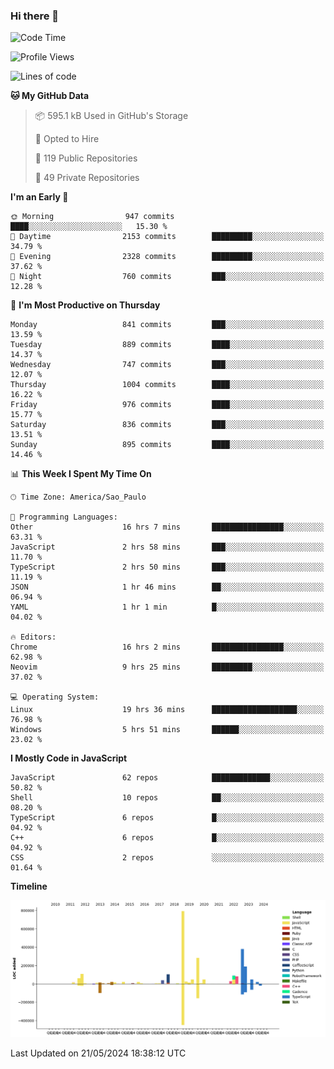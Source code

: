 ### Hi there 👋

<!--START_SECTION:waka-->
![Code Time](http://img.shields.io/badge/Code%20Time-5%2C993%20hrs%2040%20mins-blue)

![Profile Views](http://img.shields.io/badge/Profile%20Views-1-blue)

![Lines of code](https://img.shields.io/badge/From%20Hello%20World%20I%27ve%20Written-2.5%20million%20lines%20of%20code-blue)

**🐱 My GitHub Data** 

> 📦 595.1 kB Used in GitHub's Storage 
 > 
> 💼 Opted to Hire
 > 
> 📜 119 Public Repositories 
 > 
> 🔑 49 Private Repositories 
 > 
**I'm an Early 🐤** 

```text
🌞 Morning                947 commits         ████░░░░░░░░░░░░░░░░░░░░░   15.30 % 
🌆 Daytime                2153 commits        █████████░░░░░░░░░░░░░░░░   34.79 % 
🌃 Evening                2328 commits        █████████░░░░░░░░░░░░░░░░   37.62 % 
🌙 Night                  760 commits         ███░░░░░░░░░░░░░░░░░░░░░░   12.28 % 
```
📅 **I'm Most Productive on Thursday** 

```text
Monday                   841 commits         ███░░░░░░░░░░░░░░░░░░░░░░   13.59 % 
Tuesday                  889 commits         ████░░░░░░░░░░░░░░░░░░░░░   14.37 % 
Wednesday                747 commits         ███░░░░░░░░░░░░░░░░░░░░░░   12.07 % 
Thursday                 1004 commits        ████░░░░░░░░░░░░░░░░░░░░░   16.22 % 
Friday                   976 commits         ████░░░░░░░░░░░░░░░░░░░░░   15.77 % 
Saturday                 836 commits         ███░░░░░░░░░░░░░░░░░░░░░░   13.51 % 
Sunday                   895 commits         ████░░░░░░░░░░░░░░░░░░░░░   14.46 % 
```


📊 **This Week I Spent My Time On** 

```text
🕑︎ Time Zone: America/Sao_Paulo

💬 Programming Languages: 
Other                    16 hrs 7 mins       ████████████████░░░░░░░░░   63.31 % 
JavaScript               2 hrs 58 mins       ███░░░░░░░░░░░░░░░░░░░░░░   11.70 % 
TypeScript               2 hrs 50 mins       ███░░░░░░░░░░░░░░░░░░░░░░   11.19 % 
JSON                     1 hr 46 mins        ██░░░░░░░░░░░░░░░░░░░░░░░   06.94 % 
YAML                     1 hr 1 min          █░░░░░░░░░░░░░░░░░░░░░░░░   04.02 % 

🔥 Editors: 
Chrome                   16 hrs 2 mins       ████████████████░░░░░░░░░   62.98 % 
Neovim                   9 hrs 25 mins       █████████░░░░░░░░░░░░░░░░   37.02 % 

💻 Operating System: 
Linux                    19 hrs 36 mins      ███████████████████░░░░░░   76.98 % 
Windows                  5 hrs 51 mins       ██████░░░░░░░░░░░░░░░░░░░   23.02 % 
```

**I Mostly Code in JavaScript** 

```text
JavaScript               62 repos            █████████████░░░░░░░░░░░░   50.82 % 
Shell                    10 repos            ██░░░░░░░░░░░░░░░░░░░░░░░   08.20 % 
TypeScript               6 repos             █░░░░░░░░░░░░░░░░░░░░░░░░   04.92 % 
C++                      6 repos             █░░░░░░░░░░░░░░░░░░░░░░░░   04.92 % 
CSS                      2 repos             ░░░░░░░░░░░░░░░░░░░░░░░░░   01.64 % 
```



**Timeline**

![Lines of Code chart](https://raw.githubusercontent.com/jampow/jampow/master/assets/bar_graph.png)


 Last Updated on 21/05/2024 18:38:12 UTC
<!--END_SECTION:waka-->

